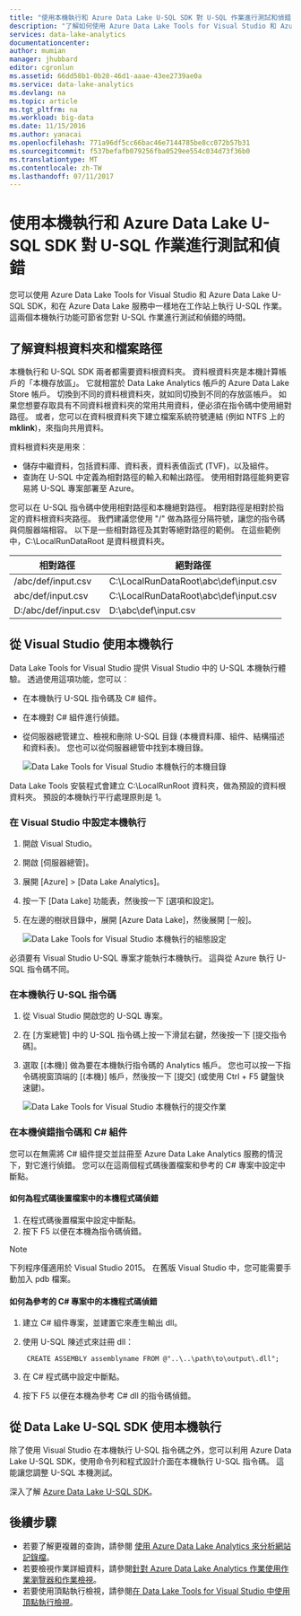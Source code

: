 ```yaml
---
title: "使用本機執行和 Azure Data Lake U-SQL SDK 對 U-SQL 作業進行測試和偵錯 | Microsoft Docs"
description: "了解如何使用 Azure Data Lake Tools for Visual Studio 和 Azure Data Lake U-SQL SDK 在本機工作站上對 U-SQL 作業進行測試和偵錯。"
services: data-lake-analytics
documentationcenter: 
author: mumian
manager: jhubbard
editor: cgronlun
ms.assetid: 66dd58b1-0b28-46d1-aaae-43ee2739ae0a
ms.service: data-lake-analytics
ms.devlang: na
ms.topic: article
ms.tgt_pltfrm: na
ms.workload: big-data
ms.date: 11/15/2016
ms.author: yanacai
ms.openlocfilehash: 771a96df5cc66bac46e7144785be8cc072b57b31
ms.sourcegitcommit: f537befafb079256fba0529ee554c034d73f36b0
ms.translationtype: MT
ms.contentlocale: zh-TW
ms.lasthandoff: 07/11/2017
---
```

# <a name="test-and-debug-u-sql-jobs-by-using-local-run-and-the-azure-data-lake-u-sql-sdk"></a>使用本機執行和 Azure Data Lake U-SQL SDK 對 U-SQL 作業進行測試和偵錯

您可以使用 Azure Data Lake Tools for Visual Studio 和 Azure Data Lake U-SQL SDK，和在 Azure Data Lake 服務中一樣地在工作站上執行 U-SQL 作業。 這兩個本機執行功能可節省您對 U-SQL 作業進行測試和偵錯的時間。

## <a name="understand-the-data-root-folder-and-the-file-path"></a>了解資料根資料夾和檔案路徑

本機執行和 U-SQL SDK 兩者都需要資料根資料夾。 資料根資料夾是本機計算帳戶的「本機存放區」。 它就相當於 Data Lake Analytics 帳戶的 Azure Data Lake Store 帳戶。 切換到不同的資料根資料夾，就如同切換到不同的存放區帳戶。 如果您想要存取具有不同資料根資料夾的常用共用資料，便必須在指令碼中使用絕對路徑。 或者，您可以在資料根資料夾下建立檔案系統符號連結 (例如 NTFS 上的 **mklink**)，來指向共用資料。

資料根資料夾是用來︰

- 儲存中繼資料，包括資料庫、資料表，資料表值函式 (TVF)，以及組件。
- 查詢在 U-SQL 中定義為相對路徑的輸入和輸出路徑。 使用相對路徑能夠更容易將 U-SQL 專案部署至 Azure。

您可以在 U-SQL 指令碼中使用相對路徑和本機絕對路徑。 相對路徑是相對於指定的資料根資料夾路徑。 我們建議您使用 "/" 做為路徑分隔符號，讓您的指令碼與伺服器端相容。 以下是一些相對路徑及其對等絕對路徑的範例。 在這些範例中，C:\LocalRunDataRoot 是資料根資料夾。

|相對路徑|絕對路徑|
|-------------|-------------|
|/abc/def/input.csv |C:\LocalRunDataRoot\abc\def\input.csv|
|abc/def/input.csv  |C:\LocalRunDataRoot\abc\def\input.csv|
|D:/abc/def/input.csv |D:\abc\def\input.csv|

## <a name="use-local-run-from-visual-studio"></a>從 Visual Studio 使用本機執行

Data Lake Tools for Visual Studio 提供 Visual Studio 中的 U-SQL 本機執行體驗。 透過使用這項功能，您可以︰

- 在本機執行 U-SQL 指令碼及 C# 組件。
- 在本機對 C# 組件進行偵錯。
- 從伺服器總管建立、檢視和刪除 U-SQL 目錄 (本機資料庫、組件、結構描述和資料表)。 您也可以從伺服器總管中找到本機目錄。

    ![Data Lake Tools for Visual Studio 本機執行的本機目錄](./media/data-lake-analytics-data-lake-tools-local-run/data-lake-tools-for-visual-studio-local-run-local-catalog.png)

Data Lake Tools 安裝程式會建立 C:\LocalRunRoot 資料夾，做為預設的資料根資料夾。 預設的本機執行平行處理原則是 1。

### <a name="to-configure-local-run-in-visual-studio"></a>在 Visual Studio 中設定本機執行

1. 開啟 Visual Studio。
2. 開啟 [伺服器總管]。
3. 展開 [Azure]  >  [Data Lake Analytics]。
4. 按一下 [Data Lake] 功能表，然後按一下 [選項和設定]。
5. 在左邊的樹狀目錄中，展開 [Azure Data Lake]，然後展開 [一般]。

    ![Data Lake Tools for Visual Studio 本機執行的組態設定](./media/data-lake-analytics-data-lake-tools-local-run/data-lake-tools-for-visual-studio-local-run-configure.png)

必須要有 Visual Studio U-SQL 專案才能執行本機執行。 這與從 Azure 執行 U-SQL 指令碼不同。

### <a name="to-run-a-u-sql-script-locally"></a>在本機執行 U-SQL 指令碼
1. 從 Visual Studio 開啟您的 U-SQL 專案。   
2. 在 [方案總管] 中的 U-SQL 指令碼上按一下滑鼠右鍵，然後按一下 [提交指令碼]。
3. 選取 [(本機)] 做為要在本機執行指令碼的 Analytics 帳戶。
您也可以按一下指令碼視窗頂端的 [(本機)] 帳戶，然後按一下 [提交] \(或使用 Ctrl + F5 鍵盤快速鍵)。

    ![Data Lake Tools for Visual Studio 本機執行的提交作業](./media/data-lake-analytics-data-lake-tools-local-run/data-lake-tools-for-visual-studio-local-run-submit-job.png)

### <a name="debug-scripts-and-c-assemblies-locally"></a>在本機偵錯指令碼和 C# 組件

您可以在無需將 C# 組件提交並註冊至 Azure Data Lake Analytics 服務的情況下，對它進行偵錯。 您可以在這兩個程式碼後置檔案和參考的 C# 專案中設定中斷點。

#### <a name="to-debug-local-code-in-code-behind-file"></a>如何為程式碼後置檔案中的本機程式碼偵錯

1. 在程式碼後置檔案中設定中斷點。
2. 按下 F5 以便在本機為指令碼偵錯。

> [!NOTE]
   > 下列程序僅適用於 Visual Studio 2015。 在舊版 Visual Studio 中，您可能需要手動加入 pdb 檔案。  
   >
   >

#### <a name="to-debug-local-code-in-a-referenced-c-project"></a>如何為參考的 C# 專案中的本機程式碼偵錯

1. 建立 C# 組件專案，並建置它來產生輸出 dll。
2. 使用 U-SQL 陳述式來註冊 dll：

        CREATE ASSEMBLY assemblyname FROM @"..\..\path\to\output\.dll";
        
3. 在 C# 程式碼中設定中斷點。
4. 按下 F5 以便在本機為參考 C# dll 的指令碼偵錯。

## <a name="use-local-run-from-the-data-lake-u-sql-sdk"></a>從 Data Lake U-SQL SDK 使用本機執行

除了使用 Visual Studio 在本機執行 U-SQL 指令碼之外，您可以利用 Azure Data Lake U-SQL SDK，使用命令列和程式設計介面在本機執行 U-SQL 指令碼。 這能讓您調整 U-SQL 本機測試。

深入了解 [Azure Data Lake U-SQL SDK](data-lake-analytics-u-sql-sdk.md)。


## <a name="next-steps"></a>後續步驟

* 若要了解更複雜的查詢，請參閱 [使用 Azure Data Lake Analytics 來分析網站記錄檔](data-lake-analytics-analyze-weblogs.md)。
* 若要檢視作業詳細資料，請參閱[針對 Azure Data Lake Analytics 作業使用作業瀏覽器和作業檢視](data-lake-analytics-data-lake-tools-view-jobs.md)。
* 若要使用頂點執行檢視，請參閱[在 Data Lake Tools for Visual Studio 中使用頂點執行檢視](data-lake-analytics-data-lake-tools-use-vertex-execution-view.md)。
